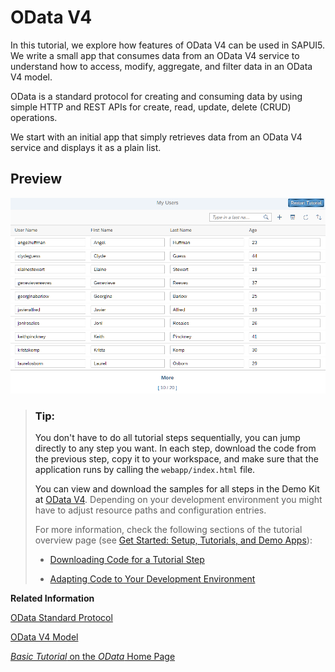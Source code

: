 <!-- loiobcdbde6911bd4fc68fd435cf8e306ed0 -->

# OData V4

In this tutorial, we explore how features of OData V4 can be used in SAPUI5. We write a small app that consumes data from an OData V4 service to understand how to access, modify, aggregate, and filter data in an OData V4 model.

OData is a standard protocol for creating and consuming data by using simple HTTP and REST APIs for create, read, update, delete \(CRUD\) operations.

We start with an initial app that simply retrieves data from an OData V4 service and displays it as a plain list.



<a name="loiobcdbde6911bd4fc68fd435cf8e306ed0__section_dsn_cwc_z1b"/>

## Preview

 ![](images/Tutorial_OData_V4_Step_8_e518deb.png) 



> ### Tip:  
> You don't have to do all tutorial steps sequentially, you can jump directly to any step you want. In each step, download the code from the previous step, copy it to your workspace, and make sure that the application runs by calling the `webapp/index.html` file.
> 
> You can view and download the samples for all steps in the Demo Kit at [OData V4](https://ui5.sap.com/#/entity/sap.ui.core.tutorial.odatav4). Depending on your development environment you might have to adjust resource paths and configuration entries.
> 
> For more information, check the following sections of the tutorial overview page \(see [Get Started: Setup, Tutorials, and Demo Apps](get-started-setup-tutorials-and-demo-apps-8b49fc1.md)\):
> 
> -   [Downloading Code for a Tutorial Step](get-started-setup-tutorials-and-demo-apps-8b49fc1.md#loio8b49fc198bf04b2d9800fc37fecbb218__tutorials_download)
> 
> -   [Adapting Code to Your Development Environment](get-started-setup-tutorials-and-demo-apps-8b49fc1.md#loio8b49fc198bf04b2d9800fc37fecbb218__tutorials_adaptation)

**Related Information**  


[OData Standard Protocol](http://www.odata.org/documentation/)

[OData V4 Model](../04_Essentials/odata-v4-model-5de13cf.md "The sap.ui.model.odata.v4.ODataModel is the model implementation for consuming an OData V4 service.")

[*Basic Tutorial* on the *OData* Home Page](http://www.odata.org/getting-started/basic-tutorial/)


